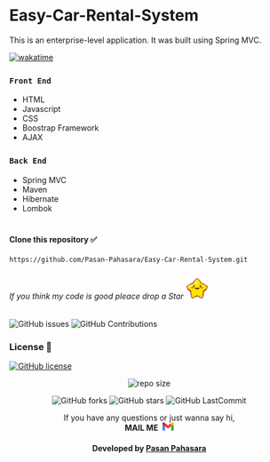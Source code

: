 # Easy-Car-Rental-System

This is an enterprise-level application. It was built using Spring MVC.

[![wakatime](https://wakatime.com/badge/user/510a908b-625d-4e80-a676-aec5495a00fd/project/7fc49ffc-55bc-4453-8bea-94c4e83b4c38.svg)](https://wakatime.com/badge/user/510a908b-625d-4e80-a676-aec5495a00fd/project/7fc49ffc-55bc-4453-8bea-94c4e83b4c38)

###  `Front End`
* HTML
* Javascript
* CSS
* Boostrap Framework
* AJAX

###  `Back End`
* Spring MVC
* Maven
* Hibernate
* Lombok

#  
#### Clone this repository ✅
```md
https://github.com/Pasan-Pahasara/Easy-Car-Rental-System.git
```
###                                              
###### If you think my code is good pleace drop a Star <img src="https://github.com/Pasan-Pahasara/md-alpha/blob/main/star.webp" width="40px">

![GitHub issues](https://img.shields.io/github/issues/Pasan-Pahasara/Easy-Car-Rental-System?&labelColor=black&color=eb3b5a&label=Issues&logo=issues&logoColor=black&style=for-the-badge)
![GitHub Contributions](https://img.shields.io/github/contributors/Pasan-Pahasara/Easy-Car-Rental-System?&labelColor=black&color=8854d0&style=for-the-badge)

### License 📝
[![GitHub license](https://img.shields.io/github/license/Pasan-Pahasara/Easy-Car-Rental-System?&labelColor=black&color=3867d6&style=for-the-badge)](https://github.com/Pasan-Pahasara/Room-Reservation-System/blob/master/LICENSE)

<div align="center">

![repo size](https://img.shields.io/github/repo-size/Pasan-Pahasara/Easy-Car-Rental-System?label=Repo%20Size&style=for-the-badge&labelColor=black&color=20bf6b)
 
![GitHub forks](https://img.shields.io/github/forks/Pasan-Pahasara/Easy-Car-Rental-System?&labelColor=black&color=0fb9b1&style=for-the-badge)
![GitHub stars](https://img.shields.io/github/stars/Pasan-Pahasara/Easy-Car-Rental-System?&labelColor=black&color=f7b731&style=for-the-badge)
![GitHub LastCommit](https://img.shields.io/github/last-commit/Pasan-Pahasara/Easy-Car-Rental-System?logo=github&labelColor=black&color=d1d8e0&style=for-the-badge)

</div>

<div align="center"> 
If you have any questions or just wanna say hi, <br><b>MAIL ME</b>&nbsp;
  <a href="mailto:pasanpahasara7788@gmail.com">
      <img width="20px" src="https://github.com/Pasan-Pahasara/md-alpha/blob/main/gmail.svg" />
  </a></p>
 
 </div>

<div align="center"> 
 
#### Developed by [Pasan Pahasara](https://github.com/Pasan-Pahasara/) 
</div>
